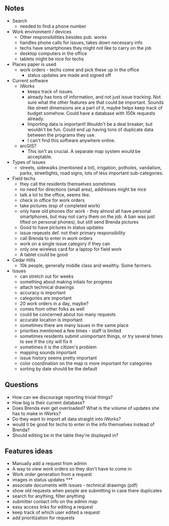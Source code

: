 Notes
--------------
+ Search
    * needed to find a phone number
+ Work environment / devices
    * Other responsibilities besides pub. works
    * handles phone calls for issues, takes down necessary info
    * techs have smartphones they might not like to carry on the job
    * desktop computers in the office
    * tablets might be nice for techs
+ Places paper is used
    * work orders - techs come and pick these up in the office
        - status updates are made and signed off
+ Current software
    * iWorks
        - keeps track of issues.
        - already has tons of information, and not just issue tracking. Not sure what the other features are that could be important. Sounds like street dimensions are a part of it, maybe helps keep track of budget somehow. Could have a database with 100k requests already.
        - Importing data is important! Wouldn't be a deal breaker, but wouldn't be fun. Could end up having tons of duplicate data between the programs they use.
        - I can't find this software anywhere online.
    *   arcGIS?
        - This isn't as crucial. A separate map system would be acceptable.
+ Types of issues
    * streets, sidewalks (mentioned a lot), irrigation, potholes, vandalism, parks, streetlights, road signs, lots of less important sub-categories.
+ Field techs
    * they call the residents themselves sometimes
    * no need for directions (small area), addresses might be nice
    * talk a lot to the office, seems like.
    * check in office for work orders
    * take pictures (esp of completed work)
    * only have old phones (for work - they almost all have personal smartphones, but may not carry them on the job. A ban was just lifted on personal phones), but still send Brenda pictures
    * Good to have pictures in status updates
    * issue reqeusts def. not their primary responsibility
    * call Brenda to enter in work orders
    * work on a single issue category if they can
    * only one wireless card for a laptop for field work
    * A tablet could be good
+ Cedar Hills
    * 10k people, generally middle class and wealthy. Some farmers.
+ Issues
    * can stretch out for weeks
    * something about making intials for progress
    * attach technical drawings
    * accuracy is important
    * categories are important
    * 20 work orders in a day, maybe?
    * comes from other folks as well
    * could be concerned about too many requests
    * accurate location is important
    * sometimes there are many issues in the same place
    * priorities mentioned a few times - staff is limited
    * sometimes residents submit unimportant things, or try several times to see if the city will fix it
    * sometimes it is the citizen's problem
    * mapping sounds important
    * issue history seems pretty important
    * color coordination on the map is more important for categories
    * sorting by date should be the default


Questions
-----------------
- How can we discourage reporting trivial things?
- How big is their current database?
- Does Brenda ever get overloaded? What is the volume of updates she has to make in iWorks?
- Do they want to import all data straight into iWorks?
- would it be good for techs to enter in the info themselves instead of Brenda?
- Should editing be in the table they're displayed in?


Features ideas
---------------
- Manually add a request from admin
- A way to view work orders so they don't have to come in
- Work order generation from a request
- images in status updates ***
- associate documents with issues - technical drawings (pdf)
- show old requests when people are submitting in case there duplicates
- search for anything, filter anything
- submitter contact info on the admin map
- easy access links for editing a request
- keep track of which user edited a request
- add prioritization for requests
